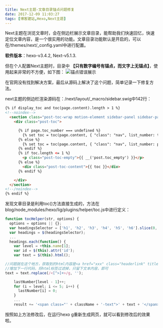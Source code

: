 ```yaml
---
title: Next主题-文章目录锚点问题修复
date: 2017-12-09 11:03:27
tags: [博客建站,Hexo,Next主题]
---
```


Next主题在浏览文章时，会在侧边栏展示文章目录，能帮助我们快速回忆，快速定位文章内容，是一个很实用的功能。文章目录功能默认是开启的，可以在/themes/next/\_config.yaml中进行配置。

**软件版本**：hexo-v3.4.2, Next-v5.1.3.

但在个人配置Next主题时，目录中 **【只有数字编号有锚点，而文字上无锚点】**，使用起来非常的不方便，如下图：
![锚点错误展示](http://p0mqjeixa.bkt.clouddn.com/markdown-img-paste-20171211112752513.png)

在官网没有找到解决方案，最后从源码上解决了这个问题，简单记录一下修复方法。

next主题的侧边栏渲染源码在：/next/layout/\_macro/sidebar.swig中142行：
```html
{% if display_toc and toc(page.content).length > 1 %}
<!--noindex-->
  <section class="post-toc-wrap motion-element sidebar-panel sidebar-panel-active">
    <div class="post-toc">

      {% if page.toc_number === undefined %}
        {% set toc = toc(page.content, { "class": "nav", list_number: theme.toc.number }) %}
      {% else %}
        {% set toc = toc(page.content, { "class": "nav", list_number: page.toc_number }) %}
      {% endif %}
      {% if toc.length <= 1 %}
        <p class="post-toc-empty">{{ __('post.toc_empty') }}</p>
      {% else %}
        <div class="post-toc-content">{{ toc }}</div>
      {% endif %}

    </div>
  </section>
<!--/noindex-->
{% endif %}
```
发现文章目录是利用toc()方法直接生成的，方法在 blog/node_modules/hexo/lig/plugins/helper/toc.js中进行定义：
```js
function tocHelper(str, options) {
  options = options || {};
  var headingsSelector = ['h1', 'h2', 'h3', 'h4', 'h5', 'h6'].slice(0, headingsMaxDepth).join(',');
  var headings = $(headingsSelector);
  ...
  headings.each(function() {
    var level = +this.name[1];
    var id = $(this).attr('id');
    var text = $(this).html();   

//问题就在这个地方，获取到的html内容是<a href="xxx" class="headerlink" title=xxx></a>标题, 直接拼接在html中，导致出现问题。
//增加下一行代码，将html标签过滤掉，只留下文本内容，即可
text = text.replace(/<[^>]+>/g, '');

    lastNumber[level - 1]++;
    for (i = level; i <= 5; i++) {
      lastNumber[i] = 0;
    }
    ...
    result += '<span class="' + className + '-text">' + text + '</span></a>';
```

按照如上方法修改后，在运行hexo g重新生成网页，就可以看到修改后的效果啦。
